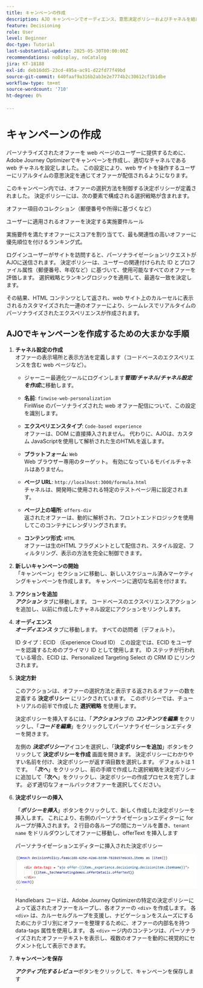 ```yaml
---
title: キャンペーンの作成
description: AJO キャンペーンでオーディエンス、意思決定ポリシーおよびチャネルを結び付け、顧客のタッチポイントをまたいで適切なタイミングでパーソナライズされたオファーを提供する方法を説明します。
feature: Decisioning
role: User
level: Beginner
doc-type: Tutorial
last-substantial-update: 2025-05-30T00:00:00Z
recommendations: noDisplay, noCatalog
jira: KT-18188
exl-id: deb16dd5-23cd-495a-ac91-d22fd77f49bd
source-git-commit: 640faaf9a316b2ab3e2e7774b2c30612cf1b1dbe
workflow-type: tm+mt
source-wordcount: '710'
ht-degree: 0%

---
```


# キャンペーンの作成

パーソナライズされたオファーを web ページのユーザーに提供するために、Adobe Journey Optimizerでキャンペーンを作成し、適切なチャネルである web チャネルを設定しました。 この設定により、web サイトを操作するユーザーにリアルタイムの意思決定を通じてオファーが配信されるようになります。

このキャンペーン内では、オファーの選択方法を制御する決定ポリシーが定義されました。 決定ポリシーには、次の要素で構成される選択戦略が含まれます。

オファー項目のコレクション（郵便番号や所得に基づくなど）

ユーザーに適用されるオファーを決定する実施要件ルール

実施要件を満たすオファーにスコアを割り当てて、最も関連性の高いオファーに優先順位を付けるランキング式。

ログインユーザーがサイトを訪問すると、パーソナライゼーションリクエストがAJOに送信されます。 決定ポリシーは、ユーザーの関連付けられた ID とプロファイル属性（郵便番号、年収など）に基づいて、使用可能なすべてのオファーを評価します。 選択戦略とランキングロジックを適用して、最適な一致を決定します。

その結果、HTML コンテンツとして返され、web サイト上のカルーセルに表示されるカスタマイズされた一連のオファーにより、シームレスでリアルタイムのパーソナライズされたエクスペリエンスが作成されます。


## AJOでキャンペーンを作成するための大まかな手順

1. **チャネル設定の作成**\
   オファーの表示場所と表示方法を定義します（コードベースのエクスペリエンスを含む web ページなど）。
   - ジャーニー最適化ツールにログインします
_&#x200B;**管理/チャネル/チャネル設定を作成**&#x200B;_ に移動します。
   - **名前**: `finwise-web-personalization`\
     FinWise のパーソナライズされた web オファー配信について、この設定を識別します。

   - **エクスペリエンスタイプ**: `Code-based experience`\
     オファーは、DOM に直接挿入されません。 代わりに、AJOは、カスタム JavaScriptを使用して解析された生のHTMLを返します。

   - **プラットフォーム**: `Web`\
     Web ブラウザー専用のターゲット。 有効になっているモバイルチャネルはありません。


   - **ページ URL**: `http://localhost:3000/formula.html`\
     チャネルは、開発時に使用される特定のテストページ用に設定されます。

   - **ページ上の場所**: `offers-div`\
     返されたオファーは、動的に解析され、フロントエンドロジックを使用してこのコンテナにレンダリングされます。

   - **コンテンツ形式**: `HTML`\
     オファーは生のHTML フラグメントとして配信され、スタイル設定、フィルタリング、表示の方法を完全に制御できます。


2. **新しいキャンペーンの開始**\
   「キャンペーン」セクションに移動し、新しいスケジュール済みマーケティングキャンペーンを作成します。 キャンペーンに適切な名前を付けます。


3. **アクションを追加**\
   _&#x200B;**アクション**&#x200B;_ タブに移動します。
コードベースのエクスペリエンスアクションを追加し、以前に作成したチャネル設定にアクションをリンクします。



4. **オーディエンス**\
   _&#x200B;**オーディエンス**&#x200B;_ タブに移動します。
すべての訪問者（デフォルト）。

   ID タイプ：ECID （Experience Cloud ID）
この設定では、ECID をユーザーを認識するためのプライマリ ID として使用します。 ID ステッチが行われている場合、ECID は、Personalized Targeting Select の CRM ID にリンクされます。

5. **決定方針**


   このアクションは、オファーの選択方法と表示する返されるオファーの数を定義する **決定ポリシー** にリンクされています。 このポリシーでは、チュートリアルの前半で作成した **選択戦略** を使用します。

   決定ポリシーを挿入するには、「_&#x200B;**アクション**&#x200B;_ タブの **_コンテンツを編集_** をクリックし、「**_コードを編集_**」をクリックしてパーソナライゼーションエディターを開きます。

   左側の _&#x200B;**決定ポリシー**&#x200B;_ アイコンを選択し、「**決定ポリシーを追加**」ボタンをクリックして **決定ポリシーを作成** 画面を開きます。 決定ポリシーにわかりやすい名前を付け、決定ポリシーが返す項目数を選択します。 デフォルトは 1 です。
「**_次へ_**」をクリックし、前の手順で作成した選択戦略を決定ポリシーに追加して「**次へ**」をクリックし、決定ポリシーの作成プロセスを完了します。 必ず適切なフォールバックオファーを選択してください。

6. **決定ポリシーの挿入**

   「_&#x200B;**ポリシーを挿入**&#x200B;_」ボタンをクリックして、新しく作成した決定ポリシーを挿入します。 これにより、右側のパーソナライゼーションエディターに for ループが挿入されます。
2 行目の各ループの間にカーソルを置き、`tenant name` をドリルダウンしてオファーに移動し、offerText を挿入します

   パーソナライゼーションエディターに挿入された決定ポリシー

   ![personalization-editor](assets/personalization-editor.png)



   Handlebars コードは、Adobe Journey Optimizerの特定の決定ポリシーによって返されたオファーをループし、各オファーの `<div>` を作成します。 各 `<div>` は、カルーセルグループを支援し、ナビゲーションをスムーズにするためにカテゴリ別にオファーを整理するために、オファーの内部名を持つ data-tags 属性を使用します。 各 `<div>` ージ内のコンテンツは、パーソナライズされたオファーテキストを表示し、複数のオファーを動的に視覚的にセグメント化して表示できます。

7. **キャンペーンを保存**

   _&#x200B;**アクティブ化するレビュー**&#x200B;_ ボタンをクリックして、キャンペーンを保存します


